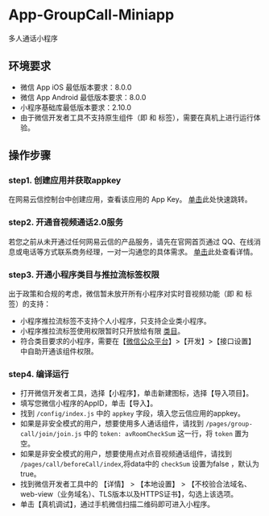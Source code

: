 # App-GroupCall-Miniapp

多人通话小程序

## 环境要求
- 微信 App iOS 最低版本要求：8.0.0
- 微信 App Android 最低版本要求：8.0.0
- 小程序基础库最低版本要求：2.10.0
- 由于微信开发者工具不支持原生组件（即 <live-pusher> 和 <live-player> 标签），需要在真机上进行运行体验。

## 操作步骤
### step1. 创建应用并获取appkey
在网易云信控制台中创建应用，查看该应用的 App Key。
[单击](https://doc.yunxin.163.com/docs/jcyOTA0ODM/Dg1MjAwNzA?platformId=50136)此处快速跳转。

### step2. 开通音视频通话2.0服务
若您之前从未开通过任何网易云信的产品服务，请先在官网首页通过 QQ、在线消息或电话等方式联系商务经理，一对一沟通您的具体需求。
[单击](https://doc.yunxin.163.com/docs/jcyOTA0ODM/Dg1MjAwNzA?platformId=50136)此处查看详情。

### step3. 开通小程序类目与推拉流标签权限
出于政策和合规的考虑，微信暂未放开所有小程序对实时音视频功能（即 <live-pusher> 和 <live-player> 标签）的支持：

- 小程序推拉流标签不支持个人小程序，只支持企业类小程序。
- 小程序推拉流标签使用权限暂时只开放给有限 [类目](https://developers.weixin.qq.com/miniprogram/dev/component/live-pusher.html)。
- 符合类目要求的小程序，需要在【[微信公众平台](https://mp.weixin.qq.com/)】>【开发】>【接口设置】中自助开通该组件权限。

### step4. 编译运行
- 打开微信开发者工具，选择【小程序】，单击新建图标，选择【导入项目】。
- 填写您微信小程序的AppID，单击【导入】。
- 找到 `/config/index.js` 中的 `appkey` 字段，填入您云信应用的appkey。
- 如果是非安全模式的用户，想要使用多人通话组件，请找到 `/pages/group-call/join/join.js` 中的 `token: avRoomCheckSum` 这一行，将 `token` 置为空。
- 如果是非安全模式的用户，想要使用点对点音视频通话组件，请找到 `/pages/call/beforeCall/index`,将data中的 `checkSum` 设置为false ，默认为true。
- 找到微信开发者工具中的 【详情】 > 【本地设置】 > 【不校验合法域名、web-view（业务域名）、TLS版本以及HTTPS证书】，勾选上该选项。
- 单击【真机调试】，通过手机微信扫描二维码即可进入小程序。

